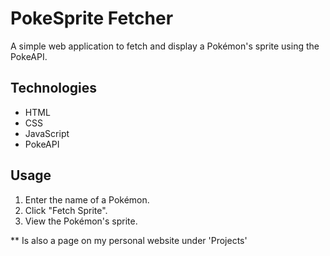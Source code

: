 # PokeSprite Fetcher
A simple web application to fetch and display a Pokémon's sprite using the PokeAPI.

## Technologies
- HTML
- CSS
- JavaScript
- PokeAPI

## Usage
1. Enter the name of a Pokémon.
2. Click "Fetch Sprite".
3. View the Pokémon's sprite.

** Is also a page on my personal website under 'Projects'
